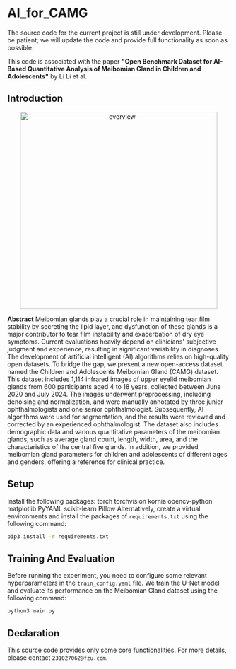 # AI_for_CAMG
The source code for the current project is still under development. Please be patient; we will update the code and provide full functionality as soon as possible.

This code is associated with the paper **"Open Benchmark Dataset for AI-Based Quantitative Analysis of Meibomian Gland in Children and Adolescents"** by Li Li et al.

## Introduction
<div align="center">
<img width="446" alt="overview" src="https://github.com/user-attachments/assets/a98daeef-5fc5-4b37-9cb5-a111d4d78cb4">
</div>

**Abstract**  Meibomian glands play a crucial role in maintaining tear film stability by secreting the lipid layer, and dysfunction of these glands is a major contributor to tear film instability and exacerbation of dry eye symptoms. Current evaluations heavily depend on clinicians' subjective judgment and experience, resulting in significant variability in diagnoses. The development of artificial intelligent (AI) algorithms relies on high-quality open datasets. To bridge the gap, we present a new open-access dataset named the Children and Adolescents Meibomian Gland (CAMG) dataset. This dataset includes 1,114 infrared images of upper eyelid meibomian glands from 600 participants aged 4 to 18 years, collected between June 2020 and July 2024. The images underwent preprocessing, including denoising and normalization, and were manually annotated by three junior ophthalmologists and one senior ophthalmologist. Subsequently, AI algorithms were used for segmentation, and the results were reviewed and corrected by an experienced ophthalmologist. The dataset also includes demographic data and various quantitative parameters of the meibomian glands, such as average gland count, length, width, area, and the characteristics of the central five glands. In addition, we provided meibomian gland parameters for children and adolescents of different ages and genders, offering a reference for clinical practice.

## Setup
Install the following packages: torch torchvision kornia opencv-python matplotlib PyYAML scikit-learn Pillow
Alternatively, create a virtual environments and install the packages of `requirements.txt` using the following command:
```bash
pip3 install -r requirements.txt
```

## Training And Evaluation
Before running the experiment, you need to configure some relevant hyperparameters in the `train_config.yaml` file.
We train the U-Net model and evaluate its performance on the Meibomian Gland dataset using the following command:
```bash
python3 main.py
```
## Declaration
This source code provides only some core functionalities. For more details, please contact `231027062@fzu.com`.
